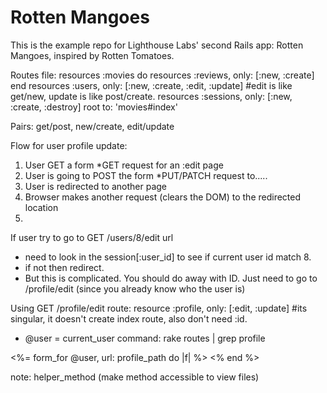 # Rotten Mangoes

This is the example repo for Lighthouse Labs' second Rails app: Rotten Mangoes, inspired by Rotten Tomatoes.

Routes file:
resources :movies do
  resources :reviews, only: [:new, :create]
end
resources :users, only: [:new, :create, :edit, :update] #edit is like get/new, update is like post/create.
resources :sessions, only: [:new, :create, :destroy]
root to: 'movies#index'

Pairs: get/post, new/create, edit/update

Flow for user profile update:
1. User GET a form
  *GET request for an :edit page
2. User is going to POST the form
  *PUT/PATCH request to.....
3. User is redirected to another page
4. Browser makes another request (clears the DOM) to the redirected location
5. 

If user try to go to GET /users/8/edit url
- need to look in the session[:user_id] to see if current user id match 8.
- if not then redirect.
- But this is complicated. You should do away with ID. Just need to go to /profile/edit (since you already know who the user is)

Using GET /profile/edit
route: resource :profile, only: [:edit, :update] #its singular, it doesn't create index route, also don't need :id.
- @user = current_user
command: rake routes | grep profile

<%= form_for @user, url: profile_path do |f| %>
<% end %>


note:
helper_method (make method accessible to view files)  

